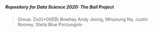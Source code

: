 ##### Repository for Data Science 2020: The Bail Project

> Group: Zo(U+00EB) Bowhay Andy Jeong, Minyoung Na, Justin Rooney, Stella Blue Porzungolo
